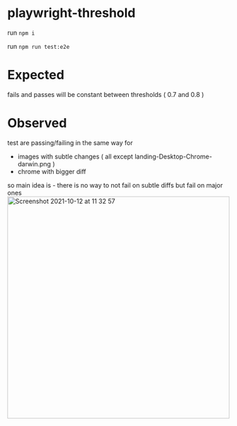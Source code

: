 # playwright-threshold
run `npm i`

run `npm run test:e2e`

# Expected 
fails and passes will be constant between thresholds ( 0.7 and 0.8 )

# Observed
test are passing/failing in the same way for 
- images with subtle changes ( all except landing-Desktop-Chrome-darwin.png )
- chrome with bigger diff

so main idea is - there is no way to not fail on subtle diffs but fail on major ones
<img width="502" alt="Screenshot 2021-10-12 at 11 32 57" src="https://user-images.githubusercontent.com/7899764/136921399-445d1804-1bc0-4775-a9ba-efc006267dd9.png">
